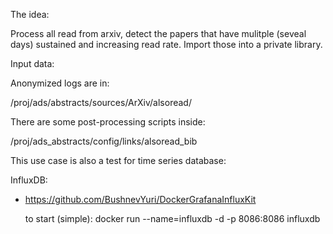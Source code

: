 The idea:

Process all read from arxiv, detect the papers that have
mulitple (seveal days) sustained and increasing read rate.
Import those into a private library.


Input data:

Anonymized logs are in: 

/proj/ads/abstracts/sources/ArXiv/alsoread/

There are some post-processing scripts inside:

/proj/ads_abstracts/config/links/alsoread_bib

This use case is also a test for time series database:

InfluxDB:

 - https://github.com/BushnevYuri/DockerGrafanaInfluxKit

    to start (simple):
    docker run --name=influxdb -d -p 8086:8086 influxdb

